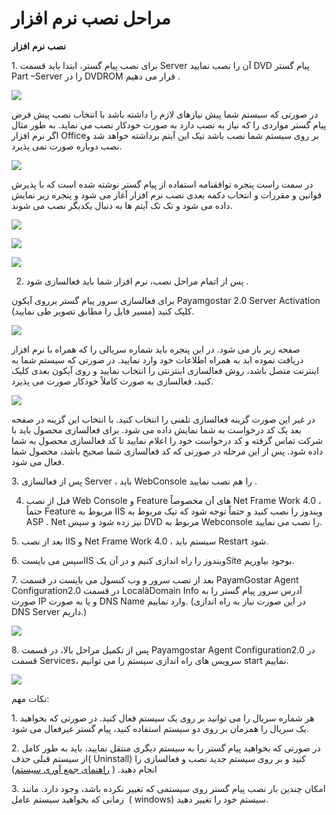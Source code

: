 # مراحل نصب نرم افزار    

**نصب**  **نرم**  **افزار**

1\. برای نصب پیام گستر، ابتدا باید قسمت Server آن را نصب نمایید DVD پیام گستر Part –Server  را در DVDROM  قرار می دهیم .

![](InstallingTheSoftwarePic/InstallingTheSoftware1.jpg)

در صورتی که سیستم شما پیش نیازهای لازم را داشته باشد با انتخاب نصب پیش فرض پیام گستر مواردی را که نیاز به  نصب  دارد  به صورت خودکار نصب می نماید. به طور مثال اگر نرم افزار  Officeبر روی سیستم شما نصب باشد تیک این آیتم برداشته خواهد شد و نصب دوباره صورت نمی  پذیرد.

![](InstallingTheSoftwarePic/InstallingTheSoftware2.jpg)

در سمت راست پنجره توافقنامه استفاده از پیام گستر نوشته شده است که با پذیرش  قوانین و مقررات و انتخاب دکمه بعدی نصب نرم افزار آغاز می شود و پنجره زیر نمایش داده می شود و تک تک آیتم ها به دنبال یکدیگر نصب می شوند.

![](InstallingTheSoftwarePic/InstallingTheSoftware3.jpg)

![](InstallingTheSoftwarePic/InstallingTheSoftware4.jpg)

![](InstallingTheSoftwarePic/InstallingTheSoftware5.jpg)

2. پس از اتمام مراحل نصب، نرم افزار شما باید فعالسازی شود .

برای فعالسازی سرور پیام گستر برروی آیکون  Payamgostar 2.0  Server Activation (مسیر فایل را مطابق تصویر طی نمایید) کلیک کنید.

![](InstallingTheSoftwarePic/InstallingTheSoftware6.jpg)

صفحه زیر باز می شود. در این پنجره باید شماره سریالی را که همراه با نرم افزار دریافت نموده اید به همراه اطلاعات خود وارد نمایید.  در صورتی که سیستم شما به اینترنت متصل باشد، روش فعالسازی اینترنتی را انتخاب نمایید و روی آیکون بعدی کلیک کنید، فعالسازی به صورت کاملاً خودکار  صورت می پذیرد.

![](InstallingTheSoftwarePic/InstallingTheSoftware7.jpg)

در غیر این صورت گزینه فعالسازی تلفنی را انتخاب کنید. با انتخاب این گزینه در صفحه بعد یک کد درخواست به شما نمایش داده می شود. برای فعالسازی محصول  باید با شرکت تماس گرفته و کد درخواست خود را اعلام نمایید تا کد فعالسازی محصول به شما داده شود. پس از این مرحله در صورتی که کد فعالسازی شما صحیح  باشد، محصول شما فعال می شود.

  3\. پس از فعالسازی Server ، باید WebConsole را هم نصب نمایید .

 4. قبل از نصب Web Console و Feature  های آن مخصوصاً Net Frame Work 4.0 ، حتماً Feature مربوط به IIS ویندوز را نصب کنید و حتماً توجه شود که تیک مربوط به ASP . Net نیز زده شود  و سپس DVD مربوط به Webconsole را نصب می نمایید.

5\.   بعد از نصب IIS و Net Frame Work 4.0 ، سیستم باید  Restart  شود.

6\. سپس می بایستIIS  ویندوز را راه اندازی کنیم و در آن یکSite  بوجود بیاوریم.

7\.   بعد از نصب سرور و وب کنسول می بایست در قسمت PayamGostar Agent Configuration2.0 در قسمت LocalàDomain Info آدرس سرور پیام گستر را به صورت IP و یا به صورت DNS Name وارد نماییم. (در این صورت نیاز به راه اندازی DNS Server داریم.)

![](InstallingTheSoftwarePic/InstallingTheSoftware8.jpg)

8\. پس از تکمیل مراحل بالا، در قسمت Payamgostar Agent Configuration2.0 در قسمت Services، سرویس های راه اندازی سیستم را می توانیم start نماییم.

![](InstallingTheSoftwarePic/InstallingTheSoftware9.jpg)

نکات مهم:

1\. هر شماره سریال را می توانید بر روی یک سیستم فعال کنید. در صورتی که بخواهید یک سریال را همزمان بر روی دو سیستم استفاده کنید، پیام گستر غیرفعال می شود.

2\. در صورتی که بخواهید پیام گستر را به سیستم دیگری منتقل نمایید، باید به طور کامل از سیستم قبلی حذف( Uninstall) کنید و بر روی سیستم جدید نصب و فعالسازی را انجام دهید. ( [راهنمای جمع آوری سیستم](../UnistallTheSoftware/UnistallTheSoftware.md))

3\. امکان چندین بار نصب پیام گستر روی سیستمی که تغییر نکرده باشد، وجود دارد. مانند زمانی که بخواهید سیستم عامل  ( windows) سیستم خود را تغییر دهید.
